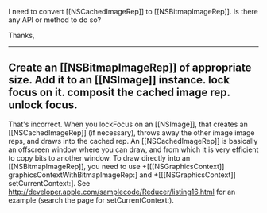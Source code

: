 I need to convert [[NSCachedImageRep]] to [[NSBitmapImageRep]]. Is there any API or method to do so?

Thanks,

----
Create an [[NSBitmapImageRep]] of appropriate size.
Add it to an [[NSImage]] instance.
lock focus on it.
composit the cached image rep.
unlock focus.
----
That's incorrect.  When you lockFocus on an [[NSImage]], that creates an [[NSCachedImageRep]] (if necessary), throws away the other image image reps, and draws into the cached rep.  An [[NSCachedImageRep]] is basically an offscreen window where you can draw, and from which it is very efficient to copy bits to another window.  To draw directly into an [[NSBitmapImageRep]], you need to use +[[[NSGraphicsContext]] graphicsContextWithBitmapImageRep:] and +[[[NSGraphicsContext]] setCurrentContext:].  See http://developer.apple.com/samplecode/Reducer/listing16.html for an example (search the page for setCurrentContext:).